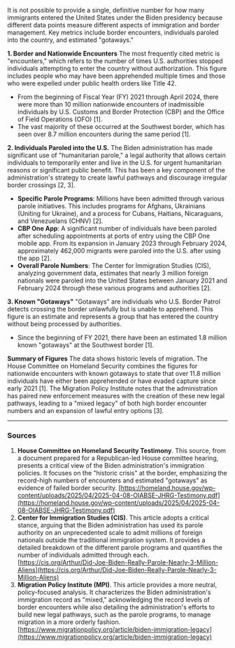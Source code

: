 It is not possible to provide a single, definitive number for how many immigrants entered the United States under the Biden presidency because different data points measure different aspects of immigration and border management. Key metrics include border encounters, individuals paroled into the country, and estimated "gotaways."

**1. Border and Nationwide Encounters**
The most frequently cited metric is "encounters," which refers to the number of times U.S. authorities stopped individuals attempting to enter the country without authorization. This figure includes people who may have been apprehended multiple times and those who were expelled under public health orders like Title 42.

*   From the beginning of Fiscal Year (FY) 2021 through April 2024, there were more than 10 million nationwide encounters of inadmissible individuals by U.S. Customs and Border Protection (CBP) and the Office of Field Operations (OFO) [1].
*   The vast majority of these occurred at the Southwest border, which has seen over 8.7 million encounters during the same period [1].

**2. Individuals Paroled into the U.S.**
The Biden administration has made significant use of "humanitarian parole," a legal authority that allows certain individuals to temporarily enter and live in the U.S. for urgent humanitarian reasons or significant public benefit. This has been a key component of the administration's strategy to create lawful pathways and discourage irregular border crossings [2, 3].

*   **Specific Parole Programs**: Millions have been admitted through various parole initiatives. This includes programs for Afghans, Ukrainians (Uniting for Ukraine), and a process for Cubans, Haitians, Nicaraguans, and Venezuelans (CHNV) [2].
*   **CBP One App**: A significant number of individuals have been paroled after scheduling appointments at ports of entry using the CBP One mobile app. From its expansion in January 2023 through February 2024, approximately 462,000 migrants were paroled into the U.S. after using the app [2].
*   **Overall Parole Numbers**: The Center for Immigration Studies (CIS), analyzing government data, estimates that nearly 3 million foreign nationals were paroled into the United States between January 2021 and February 2024 through these various programs and authorities [2].

**3. Known "Gotaways"**
"Gotaways" are individuals who U.S. Border Patrol detects crossing the border unlawfully but is unable to apprehend. This figure is an estimate and represents a group that has entered the country without being processed by authorities.

*   Since the beginning of FY 2021, there have been an estimated 1.8 million known "gotaways" at the Southwest border [1].

**Summary of Figures**
The data shows historic levels of migration. The House Committee on Homeland Security combines the figures for nationwide encounters with known gotaways to state that over 11.8 million individuals have either been apprehended or have evaded capture since early 2021 [1]. The Migration Policy Institute notes that the administration has paired new enforcement measures with the creation of these new legal pathways, leading to a "mixed legacy" of both high border encounter numbers and an expansion of lawful entry options [3].

***

### Sources

1.  **House Committee on Homeland Security Testimony**. This source, from a document prepared for a Republican-led House committee hearing, presents a critical view of the Biden administration's immigration policies. It focuses on the "historic crisis" at the border, emphasizing the record-high numbers of encounters and estimated "gotaways" as evidence of failed border security. [https://homeland.house.gov/wp-content/uploads/2025/04/2025-04-08-OIABSE-JHRG-Testimony.pdf](https://homeland.house.gov/wp-content/uploads/2025/04/2025-04-08-OIABSE-JHRG-Testimony.pdf)
2.  **Center for Immigration Studies (CIS)**. This article adopts a critical stance, arguing that the Biden administration has used its parole authority on an unprecedented scale to admit millions of foreign nationals outside the traditional immigration system. It provides a detailed breakdown of the different parole programs and quantifies the number of individuals admitted through each. [https://cis.org/Arthur/Did-Joe-Biden-Really-Parole-Nearly-3-Million-Aliens](https://cis.org/Arthur/Did-Joe-Biden-Really-Parole-Nearly-3-Million-Aliens)
3.  **Migration Policy Institute (MPI)**. This article provides a more neutral, policy-focused analysis. It characterizes the Biden administration's immigration record as "mixed," acknowledging the record levels of border encounters while also detailing the administration's efforts to build new legal pathways, such as the parole programs, to manage migration in a more orderly fashion. [https://www.migrationpolicy.org/article/biden-immigration-legacy](https://www.migrationpolicy.org/article/biden-immigration-legacy)